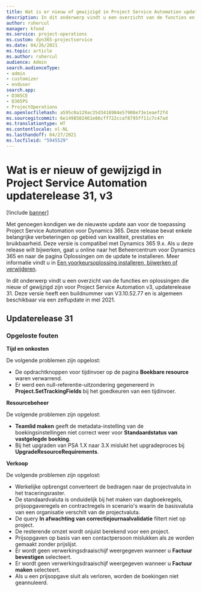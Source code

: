 ```yaml
---
title: Wat is er nieuw of gewijzigd in Project Service Automation updaterelease 31, v3
description: In dit onderwerp vindt u een overzicht van de functies en oplossingen die beschikbaar zijn voor Project Service Automation updaterelease 31, v3.
author: ruhercul
manager: kfend
ms.service: project-operations
ms.custom: dyn365-projectservice
ms.date: 04/26/2021
ms.topic: article
ms.author: ruhercul
audience: Admin
search.audienceType:
- admin
- customizer
- enduser
search.app:
- D365CE
- D365PS
- ProjectOperations
ms.openlocfilehash: a595c0a129ac35d3416984e57908e73e1eaef2fd
ms.sourcegitcommit: 6e1498502461e86cff722ccaf8795ff11c7c47ad
ms.translationtype: HT
ms.contentlocale: nl-NL
ms.lasthandoff: 04/27/2021
ms.locfileid: "5945529"
---
```

# <a name="whats-new-or-changed-in-project-service-automation-update-release-31-v3"></a>Wat is er nieuw of gewijzigd in Project Service Automation updaterelease 31, v3

[!include [banner](../includes/psa-now-project-operations.md)]

Met genoegen kondigen we de nieuwste update aan voor de toepassing Project Service Automation voor Dynamics 365. Deze release bevat enkele belangrijke verbeteringen op gebied van kwaliteit, prestaties en bruikbaarheid. Deze versie is compatibel met Dynamics 365 9.x. Als u deze release wilt bijwerken, gaat u online naar het Beheercentrum voor Dynamics 365 en naar de pagina Oplossingen om de update te installeren. Meer informatie vindt u in [Een voorkeursoplossing installeren, bijwerken of verwijderen](/power-platform/admin/install-remove-preferred-solution).

In dit onderwerp vindt u een overzicht van de functies en oplossingen die nieuw of gewijzigd zijn voor Project Service Automation v3, updaterelease 31. Deze versie heeft een buildnummer van V3.10.52.77 en is algemeen beschikbaar via een zelfupdate in mei 2021.

## <a name="update-release-31"></a>Updaterelease 31

### <a name="bug-fixes"></a>Opgeloste fouten

**Tijd en onkosten**

De volgende problemen zijn opgelost:

- De opdrachtknoppen voor tijdinvoer op de pagina **Boekbare resource** waren verwarrend.
- Er werd een null-referentie-uitzondering gegenereerd in **Project.SetTrackingFields** bij het goedkeuren van een tijdinvoer.

**Resourcebeheer**

De volgende problemen zijn opgelost:

- **Teamlid maken** geeft de metadata-instelling van de boekingsinstellingen niet correct weer voor **Standaardstatus van vastgelegde boeking**.
- Bij het upgraden van PSA 1.X naar 3.X mislukt het upgradeproces bij **UpgradeResourceRequirements**.


**Verkoop**

De volgende problemen zijn opgelost:

- Werkelijke opbrengst converteert de bedragen naar de projectvaluta in het traceringsraster.
- De standaardvaluta is onduidelijk bij het maken van dagboekregels, prijsopgaveregels en contractregels in scenario's waarin de basisvaluta van een organisatie verschilt van de projectvaluta.
- De query **In afwachting van correctiejournaalvalidatie** filtert niet op project.
- De resterende omzet wordt onjuist berekend voor een project.
- Prijsopgaven op basis van een contactpersoon mislukken als ze worden gemaakt zonder prijslijst.
- Er wordt geen verwerkingsdraaischijf weergegeven wanneer u **Factuur bevestigen** selecteert.
- Er wordt geen verwerkingsdraaischijf weergegeven wanneer u **Factuur maken** selecteert.
- Als u een prijsopgave sluit als verloren, worden de boekingen niet geannuleerd.







